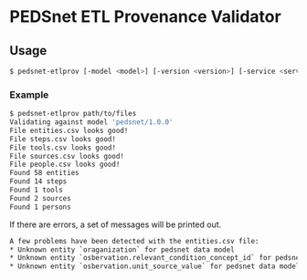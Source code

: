 # PEDSnet ETL Provenance Validator

## Usage

```bash
$ pedsnet-etlprov [-model <model>] [-version <version>] [-service <service>] <dir>
```


### Example

```bash
$ pedsnet-etlprov path/to/files
Validating against model 'pedsnet/1.0.0'
File entities.csv looks good!
File steps.csv looks good!
File tools.csv looks good!
File sources.csv looks good!
File people.csv looks good!
Found 58 entities
Found 14 steps
Found 1 tools
Found 2 sources
Found 1 persons
```

If there are errors, a set of messages will be printed out.

```bash
A few problems have been detected with the entities.csv file:
* Unknown entity `oraganization` for pedsnet data model
* Unknown entity `osbervation.relevant_condition_concept_id` for pedsnet data model
* Unknown entity `osbervation.unit_source_value` for pedsnet data model
```

